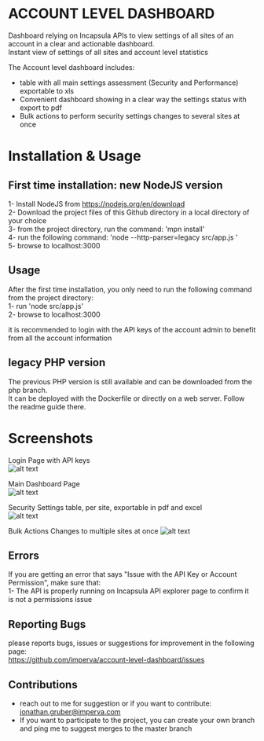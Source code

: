 # ACCOUNT LEVEL DASHBOARD 

Dashboard relying on Incapsula APIs to view settings of all sites of an account in a clear and actionable dashboard.  
Instant view of settings of all sites and account level statistics  
  
The Account level dashboard includes:  
- table with all main settings assessment (Security and Performance) exportable to xls
- Convenient dashboard showing in a clear way the settings status with export to pdf
- Bulk actions to perform security settings changes to several sites at once



# Installation & Usage
## First time installation: new NodeJS version  
1- Install NodeJS from https://nodejs.org/en/download  
2- Download the project files of this Github directory in a local directory of your choice  
3- from the project directory, run the command: 'mpn install'  
4- run the following command: 'node --http-parser=legacy src/app.js '  
5- browse to localhost:3000  

## Usage
After the first time installation, you only need to run the following command from the project directory:  
1- run 'node src/app.js'  
2- browse to localhost:3000   

it is recommended to login with the API keys of the account admin to benefit from all the account information

## legacy PHP version
The previous PHP version is still available and can be downloaded from the php branch.   
It can be deployed with the Dockerfile or directly on a web server. Follow the readme guide there.

# Screenshots
  
Login Page with API keys  
![alt text](https://raw.githubusercontent.com/imperva/account-level-dashboard/master/images/screenshots/login.png)  
  
Main Dashboard Page  
![alt text](https://github.com/imperva/account-level-dashboard/raw/master/images/screenshots/main%20screen.png)  
  
Security Settings table, per site, exportable in pdf and excel  
![alt text](https://github.com/imperva/account-level-dashboard/raw/master/images/screenshots/security%20assessment%20table.png)  

Bulk Actions Changes to multiple sites at once
![alt text](https://github.com/imperva/account-level-dashboard/blob/master/images/screenshots/bulk%20actions.png) 

## Errors
If you are getting an error that says "Issue with the API Key or Account Permission", make sure that:  
1- The API is properly running on Incapsula API explorer page to confirm it is not a permissions issue  

## Reporting Bugs
please reports bugs, issues or suggestions for improvement in the following page:  
https://github.com/imperva/account-level-dashboard/issues

## Contributions  
- reach out to me for suggestion or if you want to contribute: jonathan.gruber@imperva.com  
- If you want to participate to the project, you can create your own branch and ping me to suggest merges to the master branch
